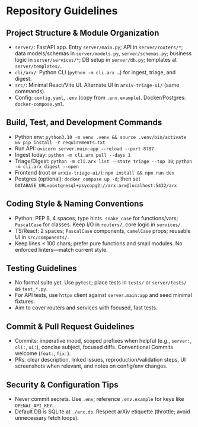 # Repository Guidelines

## Project Structure & Module Organization
- `server/`: FastAPI app. Entry `server/main.py`; API in `server/routers/*`; data models/schemas in `server/models.py`, `server/schemas.py`; business logic in `server/services/*`; DB setup in `server/db.py`; templates at `server/templates/`.
- `cli/arx/`: Python CLI (`python -m cli.arx …`) for ingest, triage, and digest.
- `src/`: Minimal React/Vite UI. Alternate UI in `arxiv-triage-ui/` (same commands).
- Config: `config.yaml`, `.env` (copy from `.env.example`). Docker/Postgres: `docker-compose.yml`.

## Build, Test, and Development Commands
- Python env: `python3.10 -m venv .venv && source .venv/bin/activate && pip install -r requirements.txt`
- Run API: `uvicorn server.main:app --reload --port 8787`
- Ingest today: `python -m cli.arx pull --days 1`
- Triage/Digest: `python -m cli.arx list --state triage --top 30`; `python -m cli.arx digest --open`
- Frontend (root or `arxiv-triage-ui/`): `npm install && npm run dev`
- Postgres (optional): `docker compose up -d`; then set `DATABASE_URL=postgresql+psycopg2://arx:arx@localhost:5432/arx`

## Coding Style & Naming Conventions
- Python: PEP 8, 4 spaces, type hints. `snake_case` for functions/vars; `PascalCase` for classes. Keep I/O in `routers/`, core logic in `services/`.
- TS/React: 2 spaces; `PascalCase` components, `camelCase` props; reusable UI in `src/components/`.
- Keep lines ≤ 100 chars; prefer pure functions and small modules. No enforced linters—match current style.

## Testing Guidelines
- No formal suite yet. Use `pytest`; place tests in `tests/` or `server/tests/` as `test_*.py`.
- For API tests, use `httpx` client against `server.main:app` and seed minimal fixtures.
- Aim to cover routers and services with focused, fast tests.

## Commit & Pull Request Guidelines
- Commits: imperative mood, scoped prefixes when helpful (e.g., `server:`, `cli:`, `ui:`), concise subject, focused diffs. Conventional Commits welcome (`feat:`, `fix:`).
- PRs: clear description, linked issues, reproduction/validation steps, UI screenshots when relevant, and notes on config/env changes.

## Security & Configuration Tips
- Never commit secrets. Use `.env`; reference `.env.example` for keys like `OPENAI_API_KEY`.
- Default DB is SQLite at `./arx.db`. Respect arXiv etiquette (throttle; avoid unnecessary fetch loops).

